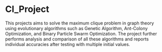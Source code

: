 # CI_Project

This projects aims to solve the maximum clique problem in graph theory using evolutionary algorithms such as Genetic Algorithm, Ant-Colony Optimization, and Binary Particle Swarm Optimization. The project further performs analysis and comparison of all these algorithms and reports individual accuracies after testing with multiple initial values. 
